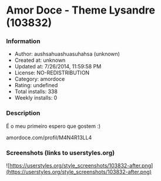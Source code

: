 # Amor Doce - Theme Lysandre (103832)

### Information
- Author: aushsahuashuasuhahsa (unknown)
- Created at: unknown
- Updated at: 7/26/2014, 11:59:58 PM
- License: NO-REDISTRIBUTION
- Category: amordoce
- Rating: undefined
- Total installs: 338
- Weekly installs: 0


### Description
É o meu primeiro espero que gostem :)

amordoce.com/profil/M4N4R13LL4


### Screenshots (links to userstyles.org)
![https://userstyles.org/style_screenshots/103832-after.png](https://userstyles.org/style_screenshots/103832-after.png)


